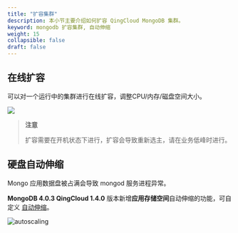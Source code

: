 ```yaml
---
title: "扩容集群"
description: 本小节主要介绍如何扩容 QingCloud MongoDB 集群。 
keyword: mongodb 扩容集群, 自动伸缩
weight: 15
collapsible: false
draft: false
---
```



## 在线扩容

可以对一个运行中的集群进行在线扩容，调整CPU/内存/磁盘空间大小。

![](../../_images/scale1.png)

> **注意**
> 
> 扩容需要在开机状态下进行，扩容会导致重新选主，请在业务低峰时进行。

## 硬盘自动伸缩

Mongo 应用数据盘被占满会导致 mongod 服务进程异常。

**MongoDB 4.0.3 QingCloud 1.4.0** 版本新增**应用存储空间**自动伸缩的功能，可自定义 [自动伸缩](../../../../operation/autoscaling/manual/autoscaling/)。

![autoscaling](../../_images/autoscaling.png)

